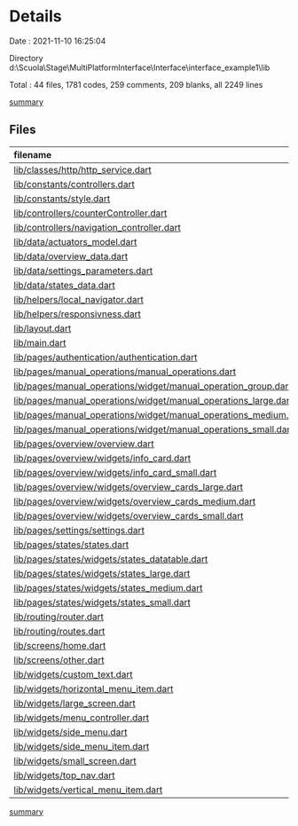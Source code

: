 # Details

Date : 2021-11-10 16:25:04

Directory d:\Scuola\Stage\MultiPlatformInterface\Interface\interface_example1\lib

Total : 44 files,  1781 codes, 259 comments, 209 blanks, all 2249 lines

[summary](results.md)

## Files
| filename | language | code | comment | blank | total |
| :--- | :--- | ---: | ---: | ---: | ---: |
| [lib/classes/http/http_service.dart](/lib/classes/http/http_service.dart) | Dart | 53 | 8 | 7 | 68 |
| [lib/constants/controllers.dart](/lib/constants/controllers.dart) | Dart | 5 | 0 | 3 | 8 |
| [lib/constants/style.dart](/lib/constants/style.dart) | Dart | 10 | 4 | 4 | 18 |
| [lib/controllers/counterController.dart](/lib/controllers/counterController.dart) | Dart | 7 | 2 | 3 | 12 |
| [lib/controllers/navigation_controller.dart](/lib/controllers/navigation_controller.dart) | Dart | 10 | 0 | 4 | 14 |
| [lib/data/actuators_model.dart](/lib/data/actuators_model.dart) | Dart | 10 | 0 | 3 | 13 |
| [lib/data/overview_data.dart](/lib/data/overview_data.dart) | Dart | 5 | 1 | 3 | 9 |
| [lib/data/settings_parameters.dart](/lib/data/settings_parameters.dart) | Dart | 1 | 0 | 3 | 4 |
| [lib/data/states_data.dart](/lib/data/states_data.dart) | Dart | 35 | 2 | 8 | 45 |
| [lib/helpers/local_navigator.dart](/lib/helpers/local_navigator.dart) | Dart | 9 | 0 | 2 | 11 |
| [lib/helpers/responsivness.dart](/lib/helpers/responsivness.dart) | Dart | 49 | 2 | 10 | 61 |
| [lib/layout.dart](/lib/layout.dart) | Dart | 24 | 1 | 3 | 28 |
| [lib/main.dart](/lib/main.dart) | Dart | 49 | 3 | 9 | 61 |
| [lib/pages/authentication/authentication.dart](/lib/pages/authentication/authentication.dart) | Dart | 27 | 1 | 4 | 32 |
| [lib/pages/manual_operations/manual_operations.dart](/lib/pages/manual_operations/manual_operations.dart) | Dart | 43 | 0 | 2 | 45 |
| [lib/pages/manual_operations/widget/manual_operation_group.dart](/lib/pages/manual_operations/widget/manual_operation_group.dart) | Dart | 157 | 110 | 8 | 275 |
| [lib/pages/manual_operations/widget/manual_operations_large.dart](/lib/pages/manual_operations/widget/manual_operations_large.dart) | Dart | 90 | 51 | 8 | 149 |
| [lib/pages/manual_operations/widget/manual_operations_medium.dart](/lib/pages/manual_operations/widget/manual_operations_medium.dart) | Dart | 0 | 0 | 1 | 1 |
| [lib/pages/manual_operations/widget/manual_operations_small.dart](/lib/pages/manual_operations/widget/manual_operations_small.dart) | Dart | 0 | 0 | 1 | 1 |
| [lib/pages/overview/overview.dart](/lib/pages/overview/overview.dart) | Dart | 45 | 0 | 3 | 48 |
| [lib/pages/overview/widgets/info_card.dart](/lib/pages/overview/widgets/info_card.dart) | Dart | 66 | 0 | 4 | 70 |
| [lib/pages/overview/widgets/info_card_small.dart](/lib/pages/overview/widgets/info_card_small.dart) | Dart | 49 | 0 | 4 | 53 |
| [lib/pages/overview/widgets/overview_cards_large.dart](/lib/pages/overview/widgets/overview_cards_large.dart) | Dart | 62 | 0 | 4 | 66 |
| [lib/pages/overview/widgets/overview_cards_medium.dart](/lib/pages/overview/widgets/overview_cards_medium.dart) | Dart | 71 | 0 | 5 | 76 |
| [lib/pages/overview/widgets/overview_cards_small.dart](/lib/pages/overview/widgets/overview_cards_small.dart) | Dart | 65 | 1 | 5 | 71 |
| [lib/pages/settings/settings.dart](/lib/pages/settings/settings.dart) | Dart | 27 | 1 | 4 | 32 |
| [lib/pages/states/states.dart](/lib/pages/states/states.dart) | Dart | 44 | 0 | 2 | 46 |
| [lib/pages/states/widgets/states_datatable.dart](/lib/pages/states/widgets/states_datatable.dart) | Dart | 168 | 27 | 14 | 209 |
| [lib/pages/states/widgets/states_large.dart](/lib/pages/states/widgets/states_large.dart) | Dart | 55 | 28 | 5 | 88 |
| [lib/pages/states/widgets/states_medium.dart](/lib/pages/states/widgets/states_medium.dart) | Dart | 0 | 0 | 1 | 1 |
| [lib/pages/states/widgets/states_small.dart](/lib/pages/states/widgets/states_small.dart) | Dart | 45 | 1 | 5 | 51 |
| [lib/routing/router.dart](/lib/routing/router.dart) | Dart | 27 | 1 | 9 | 37 |
| [lib/routing/routes.dart](/lib/routing/routes.dart) | Dart | 12 | 0 | 2 | 14 |
| [lib/screens/home.dart](/lib/screens/home.dart) | Dart | 33 | 1 | 5 | 39 |
| [lib/screens/other.dart](/lib/screens/other.dart) | Dart | 23 | 2 | 4 | 29 |
| [lib/widgets/custom_text.dart](/lib/widgets/custom_text.dart) | Dart | 18 | 0 | 3 | 21 |
| [lib/widgets/horizontal_menu_item.dart](/lib/widgets/horizontal_menu_item.dart) | Dart | 61 | 2 | 4 | 67 |
| [lib/widgets/large_screen.dart](/lib/widgets/large_screen.dart) | Dart | 18 | 1 | 5 | 24 |
| [lib/widgets/menu_controller.dart](/lib/widgets/menu_controller.dart) | Dart | 46 | 1 | 14 | 61 |
| [lib/widgets/side_menu.dart](/lib/widgets/side_menu.dart) | Dart | 74 | 4 | 6 | 84 |
| [lib/widgets/side_menu_item.dart](/lib/widgets/side_menu_item.dart) | Dart | 24 | 0 | 3 | 27 |
| [lib/widgets/small_screen.dart](/lib/widgets/small_screen.dart) | Dart | 9 | 1 | 4 | 14 |
| [lib/widgets/top_nav.dart](/lib/widgets/top_nav.dart) | Dart | 93 | 2 | 4 | 99 |
| [lib/widgets/vertical_menu_item.dart](/lib/widgets/vertical_menu_item.dart) | Dart | 62 | 1 | 4 | 67 |

[summary](results.md)